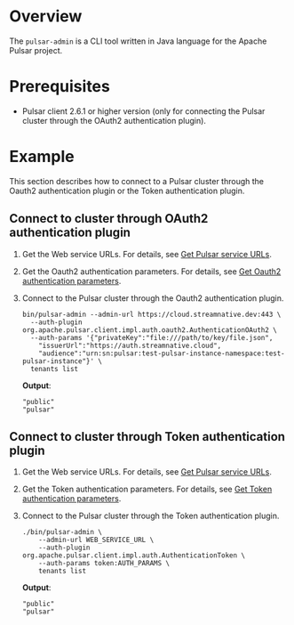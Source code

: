 # Overview

The `pulsar-admin` is a CLI tool written in Java language for the Apache Pulsar project.

# Prerequisites

- Pulsar client 2.6.1 or higher version (only for connecting the Pulsar cluster through the OAuth2 authentication plugin).

# Example

This section describes how to connect to a Pulsar cluster through the Oauth2 authentication plugin or the Token authentication plugin.

## Connect to cluster through OAuth2 authentication plugin

1. Get the Web service URLs. For details, see [Get Pulsar service URLs](https://github.com/streamnative/pulsar-examples/tree/master/cloud#get-pulsar-service-urls).

2. Get the Oauth2 authentication parameters. For details, see [Get Oauth2 authentication parameters](https://github.com/streamnative/pulsar-examples/tree/master/cloud#get-oauth2-authentication-parameters).

3. Connect to the Pulsar cluster through the Oauth2 authentication plugin.

    ```shell script
    bin/pulsar-admin --admin-url https://cloud.streamnative.dev:443 \
      --auth-plugin org.apache.pulsar.client.impl.auth.oauth2.AuthenticationOAuth2 \
      --auth-params '{"privateKey":"file:///path/to/key/file.json",
        "issuerUrl":"https://auth.streamnative.cloud",
        "audience":"urn:sn:pulsar:test-pulsar-instance-namespace:test-pulsar-instance"}' \
      tenants list
    ```

    **Output**:

    ```text
    "public"
    "pulsar"
    ```

## Connect to cluster through Token authentication plugin

1. Get the Web service URLs. For details, see [Get Pulsar service URLs](https://github.com/streamnative/pulsar-examples/tree/master/cloud#get-pulsar-service-urls).

2. Get the Token authentication parameters. For details, see [Get Token authentication parameters](https://github.com/streamnative/pulsar-examples/tree/master/cloud#get-token-authentication-parameters).

3. Connect to the Pulsar cluster through the Token authentication plugin.

    ```shell script
    ./bin/pulsar-admin \
        --admin-url WEB_SERVICE_URL \
        --auth-plugin org.apache.pulsar.client.impl.auth.AuthenticationToken \
        --auth-params token:AUTH_PARAMS \
        tenants list
    ```

    **Output**:

    ```text
    "public"
    "pulsar"
    ```